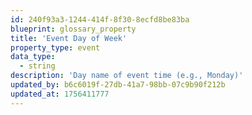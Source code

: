 ```yaml
---
id: 240f93a3-1244-414f-8f30-8ecfd8be83ba
blueprint: glossary_property
title: 'Event Day of Week'
property_type: event
data_type:
  - string
description: 'Day name of event time (e.g., Monday)'
updated_by: b6c6019f-27db-41a7-98bb-07c9b90f212b
updated_at: 1756411777
---
```

